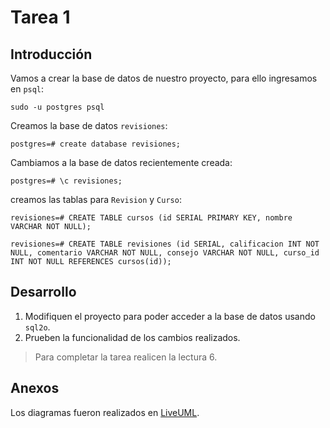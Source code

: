 # Tarea 1

## Introducción

Vamos a crear la base de datos de nuestro proyecto, para ello ingresamos en `psql`:

```shell
sudo -u postgres psql
```

Creamos la base de datos `revisiones`:

```
postgres=# create database revisiones;
```

Cambiamos a la base de datos recientemente creada:

```
postgres=# \c revisiones;
```

creamos las tablas para `Revision` y `Curso`:

```
revisiones=# CREATE TABLE cursos (id SERIAL PRIMARY KEY, nombre VARCHAR NOT NULL);
```

```
revisiones=# CREATE TABLE revisiones (id SERIAL, calificacion INT NOT NULL, comentario VARCHAR NOT NULL, consejo VARCHAR NOT NULL, curso_id INT NOT NULL REFERENCES cursos(id));
```

## Desarrollo

1. Modifiquen el proyecto para poder acceder a la base de datos usando `sql2o`.
2. Prueben la funcionalidad de los cambios realizados.

> Para completar la tarea realicen la lectura 6.

## Anexos

Los diagramas fueron realizados en [LiveUML](https://liveuml.com/).


